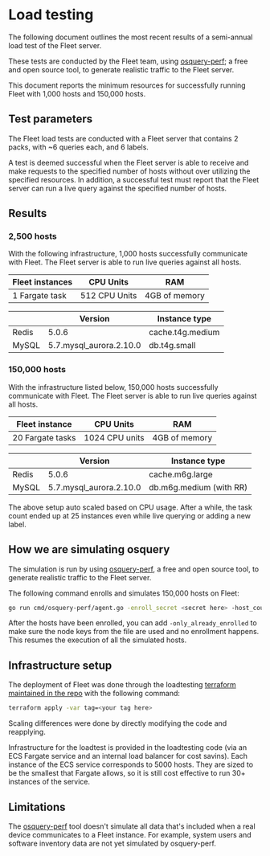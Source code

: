 # Load testing

The following document outlines the most recent results of a semi-annual load test of the Fleet server. 

These tests are conducted by the Fleet team, using [osquery-perf](https://github.com/fleetdm/fleet/tree/main/cmd/osquery-perf); a free and open source tool, to generate realistic traffic to the Fleet server.

This document reports the minimum resources for successfully running Fleet with 1,000 hosts and 150,000 hosts.

## Test parameters

The Fleet load tests are conducted with a Fleet server that contains 2 packs, with ~6 queries each, and 6 labels.

A test is deemed successful when the Fleet server is able to receive and make requests to the specified number of hosts without over utilizing the specified resources. In addition, a successful test must report that the Fleet server can run a live query against the specified number of hosts.

## Results

### 2,500 hosts

With the following infrastructure, 1,000 hosts successfully communicate with Fleet. The Fleet server is able to run live queries against all hosts.

|Fleet instances| CPU Units       |RAM             |
|-------|-------------------------|----------------|
| 1 Fargate task | 512 CPU Units  | 4GB of memory |

|&#8203;| Version                 |Instance type |
|-------|-------------------------|--------------|
| Redis | 5.0.6                   | cache.t4g.medium |
| MySQL | 5.7.mysql_aurora.2.10.0 | db.t4g.small |

### 150,000 hosts

With the infrastructure listed below, 150,000 hosts successfully communicate with Fleet. The Fleet server is able to run live queries against all hosts.

|Fleet instance | CPU Units       |RAM             |
|-------|-------------------------|----------------|
| 20 Fargate tasks | 1024 CPU units  | 4GB of memory |

|&#8203;| Version                 |Instance type   |
|-------|-------------------------|----------------|
| Redis | 5.0.6                   | cache.m6g.large |
| MySQL | 5.7.mysql_aurora.2.10.0 | db.m6g.medium (with RR) |

The above setup auto scaled based on CPU usage. After a while, the task count ended up at 25 instances even while live querying or adding a new label.

## How we are simulating osquery

The simulation is run by using [osquery-perf](https://github.com/fleetdm/fleet/tree/main/cmd/osquery-perf), a free and open source tool, to generate realistic traffic to the Fleet server.

The following command enrolls and simulates 150,000 hosts on Fleet:

```bash
go run cmd/osquery-perf/agent.go -enroll_secret <secret here> -host_count 150000 -server_url <server URL here> -node_key_file nodekeys
```

After the hosts have been enrolled, you can add `-only_already_enrolled` to make sure the node keys from the file are used and no enrollment happens. This resumes the execution of all the simulated hosts.

## Infrastructure setup

The deployment of Fleet was done through the loadtesting [terraform maintained in the repo](https://github.com/fleetdm/fleet/tree/main/tools/loadtesting/terraform) with the following command:

```bash
terraform apply -var tag=<your tag here>
```

Scaling differences were done by directly modifying the code and reapplying.

Infrastructure for the loadtest is provided in the loadtesting code (via an ECS Fargate service and an internal load balancer for cost savins). Each instance of the ECS service corresponds to 5000 hosts.
They are sized to be the smallest that Fargate allows, so it is still cost effective to run 30+ instances of the service.

## Limitations

The [osquery-perf](https://github.com/fleetdm/fleet/tree/main/cmd/osquery-perf) tool doesn't simulate all data that's included when a real device communicates to a Fleet instance. For example, system users and software inventory data are not yet simulated by osquery-perf.

<meta name="pageOrderInSection" value="500">
